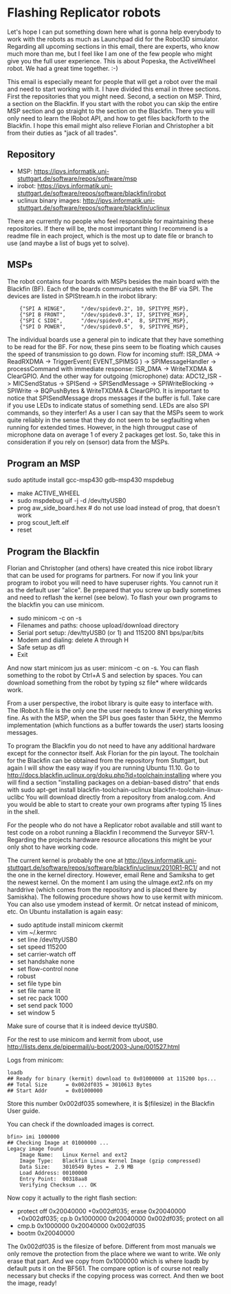 # Flashing Replicator robots

Let's hope I can put something down here what is gonna help everybody to work with the robots as much as Launchpad did for the Robot3D simulator. Regarding all upcoming sections in this email, there are experts, who know much more than me, but I feel like I am one of the few people who might give you the full user experience. This is about Popeska, the ActiveWheel robot. We had a great time together. :-)

This email is especially meant for people that will get a robot over the mail and need to start working with it. I have divided this email in three sections. First the repositories that you might need. Second, a section on MSP. Third, a section on the Blackfin. If you start with the robot you can skip the entire MSP section and go straight to the section on the Blackfin. There you will only need to learn the IRobot API, and how to get files back/forth to the Blackfin. I hope this email might also relieve Florian and Christopher a bit from their duties as "jack of all trades".

## Repository

* MSP: https://ipvs.informatik.uni-stuttgart.de/software/repos/software/msp
* irobot: https://ipvs.informatik.uni-stuttgart.de/software/repos/software/blackfin/irobot
* uclinux binary images: http://ipvs.informatik.uni-stuttgart.de/software/repos/software/blackfin/uclinux

There are currently no people who feel responsible for maintaining these repositories. If there will be, the most important thing I recommend is a readme file in each project, which is the most up to date file or branch to use (and maybe a list of bugs yet to solve). 
 
## MSPs

The robot contains four boards with MSPs besides the main board with the Blackfin (BF). Each of the boards communicates with the BF via SPI. The devices are listed in SPIStream.h in the irobot library:

````
    {"SPI A HINGE",     "/dev/spidev0.2", 10, SPITYPE_MSP},
    {"SPI B FRONT",     "/dev/spidev0.3", 17, SPITYPE_MSP},
    {"SPI C SIDE",      "/dev/spidev0.4",  8, SPITYPE_MSP},
    {"SPI D POWER",     "/dev/spidev0.5",  9, SPITYPE_MSP},
````

The individual boards use a general pin to indicate that they have something to be read for the BF. For now, these pins seem to be floating which causes the speed of transmission to go down. Flow for incoming stuff: ISR_DMA -> ReadRXDMA -> TriggerEvent( EVENT_SPIMSG ) -> SPIMessageHandler -> processCommand with immediate response: ISR_DMA -> WriteTXDMA & ClearGPIO. And the other way for outgoing (microphone) data: ADC12_ISR -> MICSendStatus -> SPISend -> SPISendMessage -> SPIWriteBlocking -> SPIWrite -> BQPushBytes & WriteTXDMA & ClearGPIO. It is important to notice that SPISendMessage drops messages if the buffer is full. Take care if you use LEDs to indicate status of something send. LEDs are also SPI commands, so they interfer! As a user I can say that the MSPs seem to work quite reliably in the sense that they do not seem to be segfaulting when running for extended times. However, in the high througput case of microphone data on average 1 of every 2 packages get lost. So, take this in consideration if you rely on (sensor) data from the MSPs. 

## Program an MSP

sudo aptitude install gcc-msp430 gdb-msp430 mspdebug

* make ACTIVE_WHEEL
* sudo mspdebug uif -j -d /dev/ttyUSB0
* prog aw_side_board.hex # do not use load instead of prog, that doesn't work
* prog scout_left.elf
* reset

## Program the Blackfin

Florian and Christopher (and others) have created this nice irobot library that can be used for programs for partners. For now if you link your program to irobot you will need to have superuser rights. You cannot run it as the default user "alice". Be prepared that you screw up badly sometimes and need to reflash the kernel (see below). To flash your own programs to the blackfin you can use minicom. 

* sudo minicom -c on -s
* Filenames and paths: choose upload/download directory
* Serial port setup: /dev/ttyUSB0 (or 1) and 115200 8N1 bps/par/bits
* Modem and dialing: delete A through H
* Safe setup as dfl
* Exit

And now start minicom jus as user: minicom -c on -s. You can flash something to the robot by Ctrl+A S and selection by spaces. You can download something from the robot by typing sz file* where wildcards work.

From a user perspective, the irobot library is quite easy to interface with. The IRobot.h file is the only one the user needs to know if everything works fine. As with the MSP, when the SPI bus goes faster than 5kHz, the Memmo implementation (which functions as a buffer towards the user) starts loosing messages.

To program the Blackfin you do not need to have any additional hardware except for the connector itself. Ask Florian for the pin layout. The toolchain for the Blackfin can be obtained from the repository from Stuttgart, but again I will show the easy way if you are running Ubuntu 11.10. Go to http://docs.blackfin.uclinux.org/doku.php?id=toolchain:installing where you will find a section "installing packages on a debian-based distro" that ends with sudo apt-get install blackfin-toolchain-uclinux blackfin-toolchain-linux-uclibc You will download directly from a repository from analog.com. And you would be able to start to create your own programs after typing 15 lines in the shell.

For the people who do not have a Replicator robot available and still want to test code on a robot running a Blackfin I recommend the Surveyor SRV-1. Regarding the projects hardware resource allocations this might be your only shot to have working code.

The current kernel is probably the one at http://ipvs.informatik.uni-stuttgart.de/software/repos/software/blackfin/uclinux/2010R1-RC1/ and not the one in the kernel directory. However, email Rene and Samiksha to get the newest kernel. On the moment I am using the uImage.ext2.nfs on my harddrive (which comes from the repository and is placed there by Samiskha). The following procedure shows how to use kermit with minicom. You can also use ymodem instead of kermit. Or netcat instead of minicom, etc. On Ubuntu installation is again easy:

* sudo aptitude install minicom ckermit
* vim ~/.kermrc
* set line /dev/ttyUSB0
* set speed 115200
* set carrier-watch off
* set handshake none
* set flow-control none
* robust
* set file type bin
* set file name lit
* set rec pack 1000
* set send pack 1000
* set window 5

Make sure of course that it is indeed device ttyUSB0.

For the rest to use minicom and kermit from uboot, use http://lists.denx.de/pipermail/u-boot/2003-June/001527.html 

Logs from minicom:

````
loadb
## Ready for binary (kermit) download to 0x01000000 at 115200 bps...                                                             
## Total Size      = 0x002df035 = 3010613 Bytes                                                                                  
## Start Addr      = 0x01000000
````

Store this number 0x002df035 somewhere, it is $(filesize) in the Blackfin User guide.

You can check if the downloaded images is correct.

````
bfin> imi 1000000
## Checking Image at 01000000 ...
Legacy image found
    Image Name:   Linux Kernel and ext2
    Image Type:   Blackfin Linux Kernel Image (gzip compressed)
    Data Size:    3010549 Bytes =  2.9 MB
    Load Address: 00100000
    Entry Point:  00318aa8
    Verifying Checksum ... OK
````

Now copy it actually to the right flash section:

* protect off 0x20040000 +0x002df035; erase 0x20040000 +0x002df035; cp.b 0x1000000 0x20040000 0x002df035; protect on all
* cmp.b 0x1000000 0x20040000 0x002df035
* bootm 0x20040000

The 0x002df035 is the filesize of before. Different from most manuals we only remove the protection from the place where we want to write. We only erase that part. And we copy from 0x1000000 which is where loadb by default puts it on the BF561. The compare option is of course not really necessary but checks if the copying process was correct. And then we boot the image, ready!


